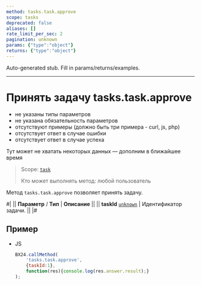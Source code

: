```yaml
---
method: tasks.task.approve
scope: tasks
deprecated: false
aliases: []
rate_limit_per_sec: 2
pagination: unknown
params: {"type":"object"}
returns: {"type":"object"}
---
```


Auto-generated stub. Fill in params/returns/examples.

---

# Принять задачу tasks.task.approve





- не указаны типы параметров
- не указана обязательность параметров
- отсутствуют примеры (должно быть три примера - curl, js, php)
- отсутствует ответ в случае ошибки
- отсутствует ответ в случае успеха
 






Тут может не хватать некоторых данных — дополним в ближайшее время



> Scope: [`task`](../scopes/permissions.md)
>
> Кто может выполнять метод: любой пользователь

Метод `tasks.task.approve` позволяет принять задачу.

#|
|| **Параметр** / **Тип** | **Описание** ||
|| **taskId**
[`unknown`](../data-types.md) | Идентификатор задачи. ||
|#

## Пример



- JS

    ```js
    BX24.callMethod(
        'tasks.task.approve',
        {taskId:1},
        function(res){console.log(res.answer.result);}
    );
    ```




